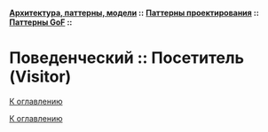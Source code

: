 **[Архитектура, паттерны, модели](../../../README.md#patterns) ::** 
**[Паттерны проектирования](../../../README.md#patterns-design) ::** 
**[Паттерны GoF](../../../README.md#patterns-design-gof) ::**
# Поведенческий :: Посетитель (Visitor)

<!--
https://refactoring.guru/ru/design-patterns/catalog
-->

[К оглавлению](../../../README.md#patterns-design-gof)



[К оглавлению](../../../README.md#patterns-design-gof)
